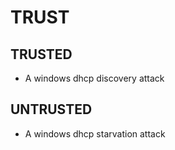 # TRUST
## TRUSTED
- A windows dhcp discovery attack
## UNTRUSTED
- A windows dhcp starvation attack
